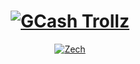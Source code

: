 <div align="center">

# [![GCash Trollz](https://img.shields.io/badge/GCash-Trollz-blue?style=for-the-badge&logo=github)](https://github.com/ZechBron/GCash-Trollz)
  
 [![Zech](https://img.shields.io/badge/Created%20By-Zech%20Bron-blue?style=flat-square)](https://github.com/ZechBron)


</div>
